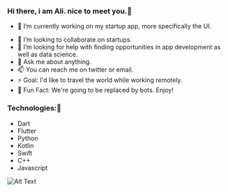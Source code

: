 ### Hi there, i am Ali. nice to meet you.👋

- 🔭 I’m currently working on my startup app, more specifically the UI.
<!-- - 🌱 I’m currently learning data-science. -->
- 👯 I’m looking to collaborate on startups.
- 🤔 I’m looking for help with finding opportunities in app development as well as data science.
- 💬 Ask me about anything.
- 📫 You can reach me on twitter or email.
- ⚡ Goal: I'd like to travel the world while working remotely.
- 🚨 Fun Fact: We're going to be replaced by bots. Enjoy!

### Technologies:👋


* Dart
* Flutter
* Python
* Kotlin
* Swift
* C++
* Javascript

![Alt Text](https://upload.wikimedia.org/wikipedia/commons/6/6f/Programming123najra.gif)

